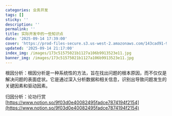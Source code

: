 ```yaml
---
categories: 业务开发
tags: []
sticky: ''
description: ''
permalink: ''
title: 实际开发中的一些知识点
date: '2025-09-14 17:39:00'
cover: 'https://prod-files-secure.s3.us-west-2.amazonaws.com/143cad91-961b-48b0-82dc-78fbb6eb5abe/83bc1247-7eab-4886-bdcb-1ffb1bb8be2b/%E8%90%A9%E6%A3%AE%E3%81%98%E3%81%82_2199289_cover.jpg?X-Amz-Algorithm=AWS4-HMAC-SHA256&X-Amz-Content-Sha256=UNSIGNED-PAYLOAD&X-Amz-Credential=ASIAZI2LB4663EFDRXO3%2F20250918%2Fus-west-2%2Fs3%2Faws4_request&X-Amz-Date=20250918T080046Z&X-Amz-Expires=3600&X-Amz-Security-Token=IQoJb3JpZ2luX2VjED4aCXVzLXdlc3QtMiJIMEYCIQDtMFU1uq3mQRfXLWtVXM6zrGyq%2F4zpiFGv6SHxPKzUTwIhAPZsNHY0YDxmQ4tocSjbeDoVPXWMCIO5Wtpa7HSKiR00KogECLf%2F%2F%2F%2F%2F%2F%2F%2F%2F%2FwEQABoMNjM3NDIzMTgzODA1IgyYPiJjLCUqbGbgukwq3ANqwoA3Jgt1mHPQsNVicAiPUrhNWsgnARejOPTmVCphVbHiBDx3pAx%2FpN4aXrzU7yTQBiDa0n5vtVl8PhYYgiz%2B4ykN%2Bbq3iPeWOWBpjQ0jqdT6GhL0%2Fv%2BMigpuCzsxktgYTMqypBeM8YU%2Fxru8YHw0o6cPjLUWtuFTOsI5Srbp9PFg3RXmxDWHsOYz4yZrFbtqBC20ammaUdWleiX3x%2FfrY0vP%2BZxR8h%2FiNd1%2F2nAyiCpGxvXMVNFoSVVhXJOc86nAT%2FUs%2FGOy75ENtQ%2F4fG%2FcgHEcbEKotrus%2FigudpK4p6Tr%2FAarZxBemUnzryfUNMYuFdcyZmC%2BTXocP9GCpxe7BscwB8E4Akbsv2we2%2BS8PU6NlO%2B8UkXoEfxR%2Bn0sQTltM%2FnwWjgZm9wjOCPQP6VxlIgp5g8eMnRJNNRuBOa1yF%2FA4N%2Fld8FJvhhzaLdFUpRYQvArxENv8zGMTjY6XtfJN2MNKMwGOH8EpQwtNXDaMqmy%2FaeBGq5oFO8e5x1Z2PGnnwZNOxO%2BbjG3J4g%2BR6pgxwxxFcQPHev7X%2BlXuV1PMiixh%2B%2BYNAvnQHYYcnhw0aPpx6Bx2XLTyhY4AESxVwJUt7Jpjfzt8TyhzedArbuBccX17pzE0oMdm5T7cjCgua7GBjqkARg6iXyDskH49vFYDHa%2B9Qc9N98NZlqjqwgp%2Fr%2BinQsWQt3QyECPNJV3MsQHFFwakzk4izrd7djBE8spe%2BiX%2FDgCn8fVLQUONWh%2BwRLM8okuFKPDNzhzrzkarFpVGSnJw1l%2BfdYZa2O0ehYSwB%2F9aOs%2BLwzdwUbrdQDT5Ee%2F89xstwrSAt79F6aty2cHAWgQ1ExI%2F3pPtP2zzzK0KNZc4C3SwaLf&X-Amz-Signature=d056544ae1cdd06043e121a55199c788a244b35f2d47c87f6430d4e51d31fde4&X-Amz-SignedHeaders=host&x-amz-checksum-mode=ENABLED&x-id=GetObject'
updated: '2025-09-14 21:17:00'
index_img: /images/173c51575021b1127a106b9913523e11.jpg
banner_img: /images/173c51575021b1127a106b9913523e11.jpg
---
```


根因分析：根因分析是一种系统性的方法，旨在找出问题的根本原因，而不仅仅是解决问题的表面症状。它是通过深入分析数据和相关信息，识别出导致问题发生的关键因素和驱动因素。


归因分析：论功行赏[https://www.notion.so/9f03d0e40082495fadce7874194f2154](https://www.notion.so/9f03d0e40082495fadce7874194f2154)

